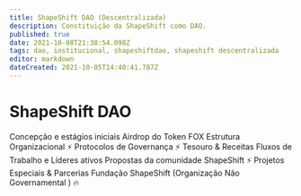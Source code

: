 ```yaml
---
title: ShapeShift DAO (Descentralizada)
description: Constituição da ShapeShift como DAO.
published: true
date: 2021-10-08T21:38:54.098Z
tags: dao, institucional, shapeshiftdao, shapeshift descentralizada
editor: markdown
dateCreated: 2021-10-05T14:40:41.787Z
---
```


# ShapeShift DAO

Concepção e estágios iniciais
Airdrop do Token FOX
Estrutura Organizacional ⚡
Protocolos de Governança ⚡
Tesouro & Receitas
Fluxos de Trabalho e Líderes ativos
Propostas da comunidade ShapeShift ⚡
Projetos Especiais & Parcerias
Fundação ShapeShift (Organização Não Governamental ) 🔥
